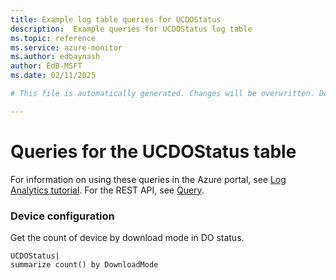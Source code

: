 ```yaml
---
title: Example log table queries for UCDOStatus
description:  Example queries for UCDOStatus log table
ms.topic: reference
ms.service: azure-monitor
ms.author: edbaynash
author: EdB-MSFT
ms.date: 02/11/2025

# This file is automatically generated. Changes will be overwritten. Do not change this file directly. 

---
```


# Queries for the UCDOStatus table

For information on using these queries in the Azure portal, see [Log Analytics tutorial](/azure/azure-monitor/logs/log-analytics-tutorial). For the REST API, see [Query](/rest/api/loganalytics/query).


### Device configuration  


Get the count of device by download mode in DO status.  

```query
UCDOStatus| 
summarize count() by DownloadMode
```

